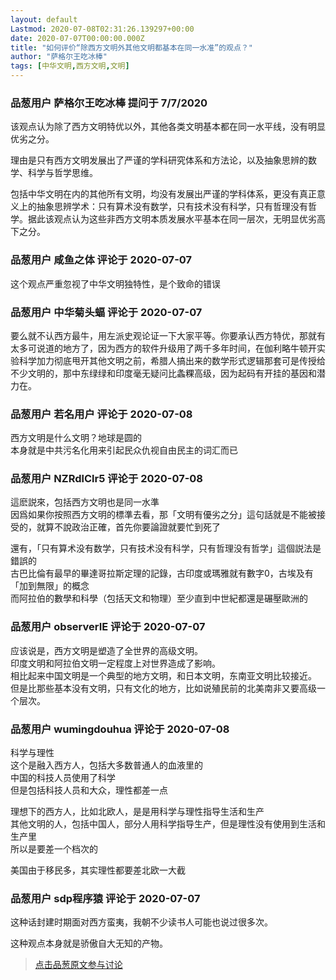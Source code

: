 ```yaml
---
layout: default
Lastmod: 2020-07-08T02:31:26.139297+00:00
date: 2020-07-07T00:00:00.000Z
title: "如何评价“除西方文明外其他文明都基本在同一水准”的观点？"
author: "萨格尔王吃冰棒"
tags: [中华文明,西方文明,文明]
---
```



### 品葱用户 **萨格尔王吃冰棒** 提问于 7/7/2020
    
该观点认为除了西方文明特优以外，其他各类文明基本都在同一水平线，没有明显优劣之分。  
  
理由是只有西方文明发展出了严谨的学科研究体系和方法论，以及抽象思辨的数学、科学与哲学思维。  
  
包括中华文明在内的其他所有文明，均没有发展出严谨的学科体系，更没有真正意义上的抽象思辨学术：只有算术没有数学，只有技术没有科学，只有哲理没有哲学。据此该观点认为这些非西方文明本质发展水平基本在同一层次，无明显优劣高下之分。
    
                

### 品葱用户 **咸鱼之体** 评论于 2020-07-07
        
这个观点严重忽视了中华文明独特性，是个致命的错误
        
                

### 品葱用户 **中华菊头蝠** 评论于 2020-07-07
        
要么就不认西方最牛，用左派史观论证一下大家平等。你要承认西方特优，那就有太多可说道的地方了，因为西方的软件升级用了两千多年时间，在伽利略牛顿开实验科学加力彻底甩开其他文明之前，希腊人搞出来的数学形式逻辑那套可是传授给不少文明的，那中东绿绿和印度毫无疑问比螽粿高级，因为起码有开挂的基因和潜力在。
        
                

### 品葱用户 **若名用户** 评论于 2020-07-08
        
西方文明是什么文明？地球是圆的  
本身就是中共污名化用来引起民众仇视自由民主的词汇而已
        
                

### 品葱用户 **NZRdlClr5** 评论于 2020-07-08
        
這麽説來，包括西方文明也是同一水準  
因爲如果你按照西方文明的標準去看，那「文明有優劣之分」這句話就是不能被接受的，就算不說政治正確，首先你要論證就要忙到死了  
  
還有，「只有算术没有数学，只有技术没有科学，只有哲理没有哲学」這個説法是錯誤的  
古巴比倫有最早的畢達哥拉斯定理的記錄，古印度或瑪雅就有數字0，古埃及有「加到無限」的概念  
而阿拉伯的數學和科學（包括天文和物理）至少直到中世紀都還是碾壓歐洲的
        
                

### 品葱用户 **observerIE** 评论于 2020-07-07
        
应该说是，西方文明是塑造了全世界的高级文明。  
印度文明和阿拉伯文明一定程度上对世界造成了影响。  
相比起来中国文明是一个典型的地方文明，和日本文明，东南亚文明比较接近。  
但是比那些基本没有文明，只有文化的地方，比如说殖民前的北美南非又要高级一个层次。
        
                

### 品葱用户 **wumingdouhua** 评论于 2020-07-08
        
科学与理性  
这个是融入西方人，包括大多数普通人的血液里的  
中国的科技人员使用了科学  
但是包括科技人员和大众，理性都差一点  
  
理想下的西方人，比如北欧人，是是用科学与理性指导生活和生产  
其他文明的人，包括中国人，部分人用科学指导生产，但是理性没有使用到生活和生产里  
所以是要差一个档次的  
  
美国由于移民多，其实理性都要差北欧一大截
        
                

### 品葱用户 **sdp程序猿** 评论于 2020-07-07
        
这种话封建时期面对西方蛮夷，我朝不少读书人可能也说过很多次。  
  
这种观点本身就是骄傲自大无知的产物。
        
                





> [点击品葱原文参与讨论](https://pincong.rocks/question/28182)

